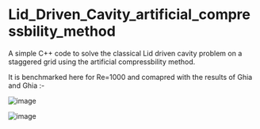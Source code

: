 # Lid_Driven_Cavity_artificial_compressbility_method
A simple C++ code to solve the classical Lid driven cavity problem on a staggered grid using the artificial compressbility method.

It is benchmarked here for Re=1000 and comapred with the results of Ghia and Ghia :-

![image](https://github.com/user-attachments/assets/83de70a7-4ac6-41fe-ad56-1cf6e9a3a762)


![image](https://github.com/user-attachments/assets/8487e6f7-5586-4e8e-8da9-478c6dd6d7f3)
